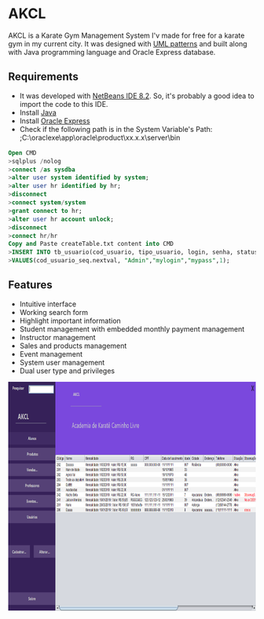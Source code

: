 # AKCL

AKCL is a Karate Gym Management System I'v made for free for a karate gym in my current city.
It was designed with [UML patterns](http://astah.net) and built along with Java programming language and Oracle Express database.

## Requirements

+ It was developed with [NetBeans IDE 8.2](https://netbeans.org/downloads/8.2/). So, it's probably a good idea to import the code to this IDE.
+ Install [Java](https://www.java.com/en/download/)
+ Install [Oracle Express](https://www.oracle.com/technetwork/database/database-technologies/express-edition/downloads/index.html)
+ Check if the following path is in the System Variable's Path: ;C:\oraclexe\app\oracle\product\xx.x.x\server\bin


```sql
Open CMD
>sqlplus /nolog
>connect /as sysdba
>alter user system identified by system;
>alter user hr identified by hr;
>disconnect
>connect system/system
>grant connect to hr;
>alter user hr account unlock;
>disconnect
>connect hr/hr
Copy and Paste createTable.txt content into CMD
>INSERT INTO tb_usuario(cod_usuario, tipo_usuario, login, senha, status)
>VALUES(cod_usuario_seq.nextval, "Admin","mylogin","mypass",1);
```

## Features

+ Intuitive interface
+ Working search form
+ Highlight important information
+ Student management with embedded monthly payment management
+ Instructor management
+ Sales and products management
+ Event management
+ System user management
+ Dual user type and privileges

<img src="images/001ScreenS.png" align="middle" width="880" height="466">
